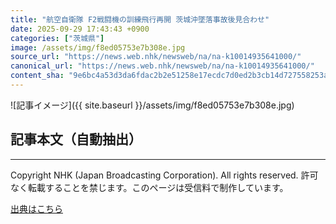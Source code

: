 ```yaml
---
title: "航空自衛隊 F2戦闘機の訓練飛行再開 茨城沖墜落事故後見合わせ"
date: 2025-09-29 17:43:43 +0900
categories: ["茨城県"]
image: /assets/img/f8ed05753e7b308e.jpg
source_url: "https://news.web.nhk/newsweb/na/na-k10014935641000/"
canonical_url: "https://news.web.nhk/newsweb/na/na-k10014935641000/"
content_sha: "9e6bc4a53d3da6fdac2b2e51258e17ecdc7d0ed2b3cb14d727558253aabdd500"
---
```


![記事イメージ]({{ site.baseurl }}/assets/img/f8ed05753e7b308e.jpg)

## 記事本文（自動抽出）
<div><div class="_13tndsj2"><nav aria-label="フッターサイトナビゲーション" class="_13tndsj4"></nav><hr class="esl7kn2s esl7kn1l esl7kn1n _14xli2ae"><p class="esl7kn2s esl7kn1m esl7kn1o _1yvk0f68 _1lugom81">Copyright NHK (Japan Broadcasting Corporation). All rights reserved. 許可なく転載することを禁じます。このページは受信料で制作しています。</p></div></div>

[出典はこちら](https://news.web.nhk/newsweb/na/na-k10014935641000/)
